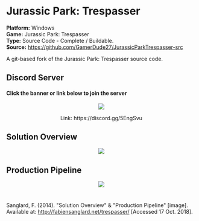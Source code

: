 # Jurassic Park: Trespasser

**Platform:** Windows  
**Game:** Jurassic Park: Trespasser  
**Type:** Source Code - Complete / Buildable.  
**Source:** https://github.com/GamerDude27/JurassicParkTrespasser-src  

A git-based fork of the Jurassic Park: Trespasser source code.

## Discord Server
#### Click the banner or link below to join the server
<p align="center">
  <a href="https://discord.gg/5EngSvu">
  <img src="\images\JPT_DiscordServer.png">
  </a>
</p>
<p align="center">Link: https://discord.gg/5EngSvu</p>

## Solution Overview
<p align="center">
  <img src="\images\SolutionOverview.png">
</p>

## Production Pipeline
<p align="center">
  <img src="\images\ProductionPipeline.png">
</p>

#

Sanglard, F. (2014). "Solution Overview" & "Production Pipeline" [image].  
Available at: http://fabiensanglard.net/trespasser/ [Accessed 17 Oct. 2018].
